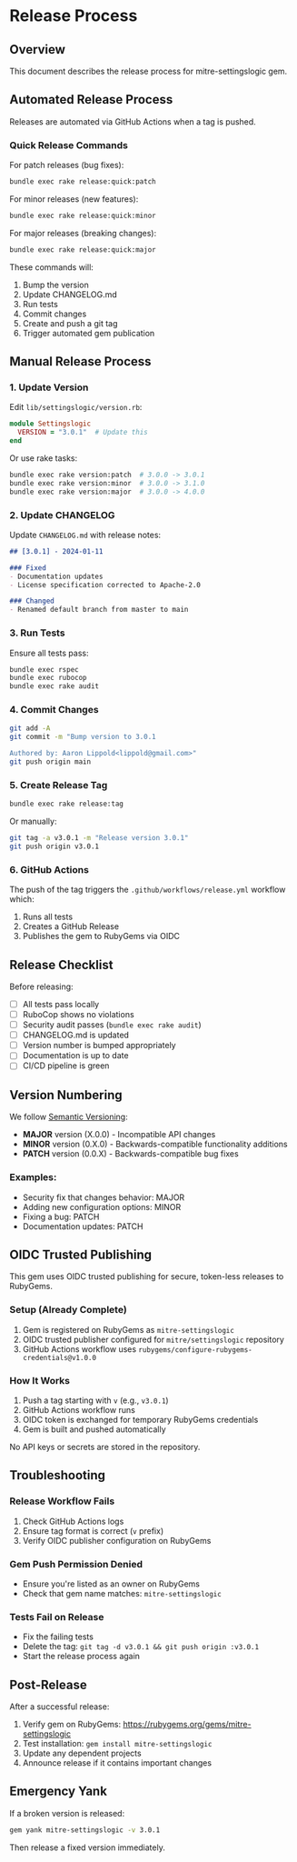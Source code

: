 # Release Process

## Overview

This document describes the release process for mitre-settingslogic gem.

## Automated Release Process

Releases are automated via GitHub Actions when a tag is pushed.

### Quick Release Commands

For patch releases (bug fixes):
```bash
bundle exec rake release:quick:patch
```

For minor releases (new features):
```bash
bundle exec rake release:quick:minor
```

For major releases (breaking changes):
```bash
bundle exec rake release:quick:major
```

These commands will:
1. Bump the version
2. Update CHANGELOG.md
3. Run tests
4. Commit changes
5. Create and push a git tag
6. Trigger automated gem publication

## Manual Release Process

### 1. Update Version

Edit `lib/settingslogic/version.rb`:
```ruby
module Settingslogic
  VERSION = "3.0.1"  # Update this
end
```

Or use rake tasks:
```bash
bundle exec rake version:patch  # 3.0.0 -> 3.0.1
bundle exec rake version:minor  # 3.0.0 -> 3.1.0
bundle exec rake version:major  # 3.0.0 -> 4.0.0
```

### 2. Update CHANGELOG

Update `CHANGELOG.md` with release notes:
```markdown
## [3.0.1] - 2024-01-11

### Fixed
- Documentation updates
- License specification corrected to Apache-2.0

### Changed
- Renamed default branch from master to main
```

### 3. Run Tests

Ensure all tests pass:
```bash
bundle exec rspec
bundle exec rubocop
bundle exec rake audit
```

### 4. Commit Changes

```bash
git add -A
git commit -m "Bump version to 3.0.1

Authored by: Aaron Lippold<lippold@gmail.com>"
git push origin main
```

### 5. Create Release Tag

```bash
bundle exec rake release:tag
```

Or manually:
```bash
git tag -a v3.0.1 -m "Release version 3.0.1"
git push origin v3.0.1
```

### 6. GitHub Actions

The push of the tag triggers the `.github/workflows/release.yml` workflow which:
1. Runs all tests
2. Creates a GitHub Release
3. Publishes the gem to RubyGems via OIDC

## Release Checklist

Before releasing:

- [ ] All tests pass locally
- [ ] RuboCop shows no violations
- [ ] Security audit passes (`bundle exec rake audit`)
- [ ] CHANGELOG.md is updated
- [ ] Version number is bumped appropriately
- [ ] Documentation is up to date
- [ ] CI/CD pipeline is green

## Version Numbering

We follow [Semantic Versioning](https://semver.org/):

- **MAJOR** version (X.0.0) - Incompatible API changes
- **MINOR** version (0.X.0) - Backwards-compatible functionality additions
- **PATCH** version (0.0.X) - Backwards-compatible bug fixes

### Examples:

- Security fix that changes behavior: MAJOR
- Adding new configuration options: MINOR
- Fixing a bug: PATCH
- Documentation updates: PATCH

## OIDC Trusted Publishing

This gem uses OIDC trusted publishing for secure, token-less releases to RubyGems.

### Setup (Already Complete)

1. Gem is registered on RubyGems as `mitre-settingslogic`
2. OIDC trusted publisher configured for `mitre/settingslogic` repository
3. GitHub Actions workflow uses `rubygems/configure-rubygems-credentials@v1.0.0`

### How It Works

1. Push a tag starting with `v` (e.g., `v3.0.1`)
2. GitHub Actions workflow runs
3. OIDC token is exchanged for temporary RubyGems credentials
4. Gem is built and pushed automatically

No API keys or secrets are stored in the repository.

## Troubleshooting

### Release Workflow Fails

1. Check GitHub Actions logs
2. Ensure tag format is correct (`v` prefix)
3. Verify OIDC publisher configuration on RubyGems

### Gem Push Permission Denied

- Ensure you're listed as an owner on RubyGems
- Check that gem name matches: `mitre-settingslogic`

### Tests Fail on Release

- Fix the failing tests
- Delete the tag: `git tag -d v3.0.1 && git push origin :v3.0.1`
- Start the release process again

## Post-Release

After a successful release:

1. Verify gem on RubyGems: https://rubygems.org/gems/mitre-settingslogic
2. Test installation: `gem install mitre-settingslogic`
3. Update any dependent projects
4. Announce release if it contains important changes

## Emergency Yank

If a broken version is released:

```bash
gem yank mitre-settingslogic -v 3.0.1
```

Then release a fixed version immediately.